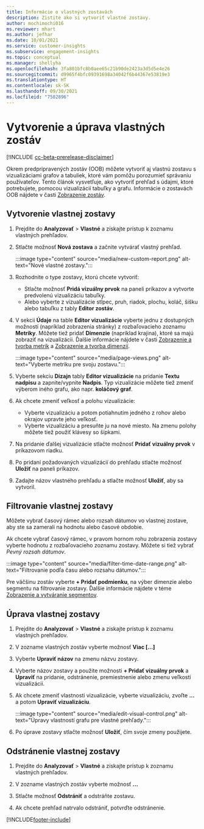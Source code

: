 ```yaml
---
title: Informácie o vlastných zostavách
description: Zistite ako si vytvoriť vlastné zostavy.
author: mochimochi016
ms.reviewer: mhart
ms.author: jefhar
ms.date: 10/01/2021
ms.service: customer-insights
ms.subservice: engagement-insights
ms.topic: conceptual
ms.manager: shellyha
ms.openlocfilehash: 3fa801bfc8b0aee65c21b90de2423a3d5d5e4e26
ms.sourcegitcommit: d9965f4bfc09391698a34042f6b44367e53819e3
ms.translationtype: HT
ms.contentlocale: sk-SK
ms.lasthandoff: 09/30/2021
ms.locfileid: "7582896"
---
```

# <a name="create-and-edit-custom-reports"></a>Vytvorenie a úprava vlastných zostáv

[!INCLUDE [cc-beta-prerelease-disclaimer](includes/cc-beta-prerelease-disclaimer.md)]

Okrem predpripravených zostáv (OOB) môžete vytvoriť aj vlastnú zostavu s vizualizáciami grafov a tabuliek, ktoré vám pomôžu porozumieť správaniu používateľov. Tento článok vysvetľuje, ako vytvoriť prehľad s údajmi, ktoré potrebujete, pomocou vizualizácií tabuľky a grafu. Informácie o zostavách OOB nájdete v časti [Zobrazenie zostáv](view-reports.md).

## <a name="create-a-custom-report"></a>Vytvorenie vlastnej zostavy

1. Prejdite do **Analyzovať** > **Vlastné** a získajte prístup k zoznamu vlastných prehľadov.

1. Stlačte možnosť **Nová zostava** a začnite vytvárať vlastný prehľad.

   :::image type="content" source="media/new-custom-report.png" alt-text="Nové vlastné zostavy.":::

1. Rozhodnite o type zostavy, ktorú chcete vytvoriť:

    - Stlačte možnosť **Pridá vizuálny prvok** na paneli príkazov a vytvorte predvolenú vizualizáciu tabuľky.
    - Alebo vyberte z vizualizácie stĺpec, pruh, riadok, plochu, koláč, šišku alebo tabuľku z tably **Editor zostáv**.

1. V sekcii **Údaje** na table **Editor vizualizácie** vyberte jednu z dostupných možností (napríklad zobrazenia stránky) z rozbaľovacieho zoznamu **Metriky**. Môžete tiež pridať **Dimenzie** (napríklad krajina), ktoré sa majú zobraziť na vizualizácii. Ďalšie informácie nájdete v časti [Zobrazenie a tvorba metrík](metrics.md) a [Zobrazenie a tvorba dimenzií](dimensions.md).

   :::image type="content" source="media/page-views.png" alt-text="Vyberte metriku pre svoju zostavu.":::

1. Vyberte sekciu **Dizajn** tably **Editor vizualizácie** na pridanie **Textu nadpisu** a zapnite/vypnite **Nadpis**.  Typ vizualizácie môžete tiež zmeniť výberom iného grafu, ako napr. **koláčový graf**.

1. Ak chcete zmeniť veľkosť a polohu vizualizácie:
   - Vyberte vizualizáciu a potom potiahnutím jedného z rohov alebo okrajov upravte jeho veľkosť.
   - Vyberte vizualizáciu a presuňte ju na nové miesto. Na zmenu polohy môžete tiež použiť klávesy so šípkami.
1. Na pridanie ďalšej vizualizácie stlačte možnosť **Pridať vizuálny prvok** v príkazovom riadku.
1. Po pridaní požadovaných vizualizácií do prehľadu stlačte možnosť **Uložiť** na paneli príkazov.

1. Zadajte názov vlastného prehľadu a stlačte možnosť **Uložiť**, aby sa vytvoril.
 
## <a name="filter-a-custom-report"></a>Filtrovanie vlastnej zostavy

Môžete vybrať časový rámec alebo rozsah dátumov vo vlastnej zostave, aby ste sa zamerali na hodnotu alebo časové obdobie.

Ak chcete vybrať časový rámec, v pravom hornom rohu zobrazenia zostavy vyberte hodnotu z rozbaľovacieho zoznamu zostavy. Môžete si tiež vybrať *Pevný rozsah dátumov*.

:::image type="content" source="media/filter-time-date-range.png" alt-text="Filtrovanie podľa času alebo rozsahu dátumov.":::

Pre väčšinu zostáv vyberte **+ Pridať podmienku**, na výber dimenzie alebo segmentu na filtrovanie zostavy. Ďalšie informácie nájdete v téme [Zobrazenie a vytváranie segmentov](segments.md).

## <a name="edit-a-custom-report"></a>Úprava vlastnej zostavy

1. Prejdite do **Analyzovať** > **Vlastné** a získajte prístup k zoznamu vlastných prehľadov.

1. V zozname vlastných zostáv vyberte možnosť **Viac [...]** 

1. Vyberte **Upraviť názov** na zmenu názvu zostavy.

1. Vyberte názov zostavy a použite možnosti **+ Pridať vizuálny prvok** a **Upraviť** na pridanie, odstránenie, premiestnenie alebo zmenu veľkosti vizualizácií.

1. Ak chcete zmeniť vlastnosti vizualizácie, vyberte vizualizáciu, zvoľte **...** a potom **Upraviť vizualizáciu**.

   :::image type="content" source="media/edit-visual-control.png" alt-text="Úpravy vlastností grafu pre vlastné prehľady.":::

1. Po úprave zostavy stlačte možnosť **Uložiť**, čím svoje zmeny použijete. 

## <a name="delete-a-custom-report"></a>Odstránenie vlastnej zostavy

1. Prejdite do **Analyzovať** > **Vlastné** a získajte prístup k zoznamu vlastných prehľadov.

1. V zozname vlastných zostáv vyberte možnosť **...**

1. Stlačte možnosť **Odstrániť** a odstráňte zostavu.

1. Ak chcete prehľad natrvalo odstrániť, potvrďte odstránenie.


[!INCLUDE[footer-include](../includes/footer-banner.md)]
